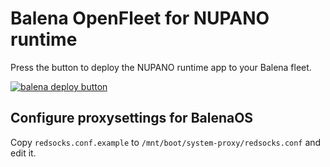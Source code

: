 # Balena OpenFleet for NUPANO runtime

Press the button to deploy the NUPANO runtime app to your Balena fleet.

[![balena deploy button](https://www.balena.io/deploy.svg)](https://dashboard.balena-cloud.com/deploy?repoUrl=https://github.com/mosaiqone/nupano-runtime-balena)

## Configure proxysettings for BalenaOS
Copy `redsocks.conf.example` to `/mnt/boot/system-proxy/redsocks.conf` and edit it.